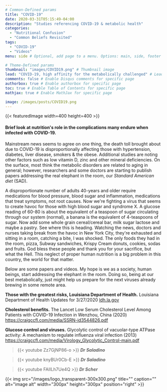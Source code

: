 ```yaml
---
# Common-Defined params
title: "COVID-19"
date: 2020-03-31T05:15:49-04:00
description: "Studies referencing COVID-19 & metabolic health"
categories:
  - "Nutritional Confusion"
  - "Common Beliefs Revisited"
tags:
  - "COVID-19"
  - "Videos"
menu: side # Optional, add page to a menu. Options: main, side, footer

# Theme-Defined params
thumbnail: "images/COVID19.png" # Thumbnail image
lead: "COVID-19, high affinity for the metabolically challenged" # Lead text
comments: false # Enable Disqus comments for specific page
authorbox: true # Enable authorbox for specific page
toc: true # Enable Table of Contents for specific page
mathjax: true # Enable MathJax for specific page

image: /images/posts/COVID19.png
---
```

{{< featuredImage width=400 height=400 >}}
<br>

#### Brief look at nutrition's role in the complications many endure when infected with COVID-19.

Mainstream news seems to agree on one thing, the death toll brought about due to COVID-19 is disproportionally affecting those with hypertension, diabetes, liver disease, smokers & the obese. Additional studies are noting other factors such as low vitamin D, zinc and other mineral deficiencies. On the surface, most think the metabolic disorders are related to aging in general; however, researchers and some doctors are starting to publish papers addressing the real elephant in the room, our *Standard American diet* (SAD).

A disproportionate number of adults 40-years and older require medications for blood pressure, blood sugar and inflammation, medications that treat symptoms, not root causes. Now we're fighting a virus that seems to create havoc for those with high blood sugar and syndrome X. A glucose reading of 60-80 is about the equivalent of a teaspoon of sugar circulating through our system (normal), a banana is the equivalent of 4-teaspoons of sugar. Now add some whole grain cereal/cereal bar, milk sugar lactose and maybe a pastry. See where this is heading. Watching the news, doctors and nurses taking break from the havoc in New York City, they're exhausted and sitting in a room, catching a bite, I was shocked. The only foods they had in the room, pizza, Subway sandwiches, Krispy Cream donuts, cookies, sodas and fruits. God bless these people and thank you for your sacrifice, but what the Hell. This neglect of proper human nutrition is a big problem in this country, the world for that matter.      

Below are some papers and videos. My hope is we as a society, human beings, start addressing the elephant in the room. Doing so, being at our best metabolically, just might help us prepare for the next viruses already brewing in some remote area.

__Those with the greatest risks, Louisiana Department of Health.__
Louisiana Department of Health Updates for 3/27/2020
[ldh.la.gov](http://ldh.la.gov/index.cfm/newsroom/detail/5517)


__Cholesterol benefits.__
The Lancet
Low Serum Cholesterol Level Among Patients with COVID-19 Infection in Wenzhou,
China (2020)
https://craigccfl.com/media/SSRN-id3544826.pdf

__Glucose control and viruses.__
Glycolytic control of vacuolar-type ATPase activity: A mechanism
to regulate influenza viral infection (2013)
https://craigccfl.com/media/Virology_Glycolytic_Control-main.pdf

>{{< youtube Zz7GjNP86-o >}}
***Dr Saladino***

>{{< youtube knyBUr0Cb-E >}}
***Dr Saladino***

>{{< youtube FAIILh7Ue4Q >}}
***Dr Scher***


{{< img src="/images/logo_transparent-300x300.png" title="" caption="" alt="image alt" width="300px" height="300px" position="right" >}}
